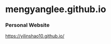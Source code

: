 # mengyanglee.github.io

### Personal Website
https://yilinshao10.github.io/

<!-- 
### Exploring Interactive Interfaces
Fallen Leaves https://mengyanglee.github.io/Fallen-leaves/

SonicPersona https://mengyanglee.github.io/SonicPersona/

-->
